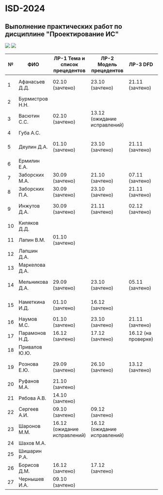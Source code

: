 # ISD-2024
## Выполнение практических работ по дисциплине "Проектирование ИС"

<img src="https://img.shields.io/github/commit-activity/m/unn-iasr/ISD-2024?color=lime&style=for-the-badge">
<img src="https://img.shields.io/github/last-commit/unn-iasr/ISD-2024?color=darkgreen&style=for-the-badge">

|№ |  ФИО | ЛР-1 Тема и список прецедентов | ЛР-2 Модель прецедентов | ЛР-3 DFD | ЛР-4 Модель процессов | ЛР-5 Модели данных | ЛР-6 Техническое задание | Тема КР | Утверждена | Имя файла | 1 версия | Текущая версия | Статус | Оценка | 
| -- | ------ |  ----- |  ----- |  ----- |  ----- |  ----- |  ----- |  ----- |  ----- |  ----- |  ----- |  ----- |  ----- |  ----- | 
| 1 | Афанасьев Д.Д. | 02.10 (зачтено)  | 23.10 (зачтено)  | 21.11 (зачтено)  | 02.12 (зачтено)  | 09.12 (зачтено)  | 16.12 (зачтено)  | Техническое обеспечение мероприятий | 23.09 | КР-АфанасьевДД.pdf |  | 16.12 | на проверке | 0 | 
| 2 | Бурмистров Н.Н. |      |      |      |      |      |      |  |  | КР-БурмистровНН.pdf |  |  | Нет инф. | 0 | 
| 3 | Васютин С.С. | 02.10 (зачтено)  | 13.12 (ожидание исправлений)  |      |      |      |      | Разговорный клуб | 30.09 | КР-ВасютинСС.pdf |  |  | тема утверждена | 0 | 
| 4 | Губа А.С. |      |      |      |      |      |      |  |  | КР-ГубаАС.pdf |  |  | Нет инф. | 0 | 
| 5 | Деулин Д.А. | 01.10 (зачтено)  | 23.10 (зачтено)  | 21.11 (зачтено)  | 16.12 (зачтено)  | 17.12 (зачтено)  |      | Автоателье (кастомизация авто) | 23.09 | КР-ДеулинДА.pdf |  |  | тема утверждена | 0 | 
| 6 | Ермилин Е.А. |      |      |      |      |      |      |  |  | КР-ЕрмилинЕА.pdf |  |  | Нет инф. | 0 | 
| 7 | Заборских М.А. | 30.09 (зачтено)  | 21.10 (зачтено)  | 07.11 (зачтено)  | 02.12 (зачтено)  | 09.12 (зачтено)  | 16.12 (зачтено)  | Автовокзал | 23.09 | КР-ЗаборскихМА.pdf |  | 17.12 | на проверке | 0 | 
| 8 | Заборских П.А. | 30.09 (зачтено)  | 23.10 (зачтено)  | 21.11 (зачтено)  | 02.12 (зачтено)  | 09.12 (зачтено)  | 16.12 (зачтено)  | Строительная фирма | 23.09 | КР-ЗаборскихПА.pdf |  | 17.12 | на проверке | 0 | 
| 9 | Инжутов Д.А. | 30.09 (зачтено)  | 21.11 (зачтено)  | 02.12 (зачтено)  | 16.12 (зачтено)  | 16.12 (зачтено)  | 17.12 (зачтено)  | Центр мониторинга соцсетей | 23.09 | КР-ИнжутовДА.pdf |  |  | тема утверждена | 0 | 
| 10 | Киляков Д.Д. |      |      |      |      |      |      |  |  | КР-КиляковДД.pdf |  |  | Нет инф. | 0 | 
| 11 | Лапин В.М. | 01.10 (зачтено)  |      |      |      |      |      | Лыжная база | 23.09 | КР-ЛапинВМ.pdf |  |  | тема утверждена | 0 | 
| 12 | Лапшин Д.А. |      |      |      |      |      |      |  |  | КР-ЛапшинДА.pdf |  |  | Нет инф. | 0 | 
| 13 | Маркелова Д.А. |      |      |      |      |      |      |  |  | КР-МаркеловаДА.pdf |  |  | Нет инф. | 0 | 
| 14 | Мельникова Д.А. | 29.09 (зачтено)  | 23.10 (зачтено)  | 05.11 (зачтено)  | 09.12 (зачтено)  |      |      | Установка пластиковых окон | 23.09 | КР-МельниковаДА.pdf |  |  | тема утверждена | 0 | 
| 15 | Наметкина И.Д. | 01.10 (зачтено)  | 16.12 (зачтено)  |      |      |      |      | Клуб настольных игр | 23.09 | КР-НаметкинаИД.pdf |  |  | тема утверждена | 0 | 
| 16 | Наумов М.С. | 01.10 (зачтено)  | 23.10 (зачтено)  | 21.11 (зачтено)  | 13.12 (зачтено)  | 13.12 (зачтено)  |      | Кинотеатр | 23.09 | КР-НаумовМС.pdf |  |  | тема утверждена | 0 | 
| 17 | Парамонов Н.Д. | 16.12 (зачтено)  | 17.12 (зачтено)  | 16.12 (на проверке)  | 17.12 (на проверке)  | 16.12 (на проверке)  | 16.12 (на проверке)  | Пекарня | 13.12 | КР-ПарамоновНД.pdf |  |  | тема утверждена | 0 | 
| 18 | Привалов Ю.Ю. |      |      |      |      |      |      |  |  | КР-ПриваловЮЮ.pdf |  |  | Нет инф. | 0 | 
| 19 | Рознова Е.Ю. | 29.09 (зачтено)  | 26.10 (зачтено)  | 13.12 (зачтено)  | 16.12 (ожидание исправлений)  |      |      | Фотосалон | 23.09 | КР-РозноваЕЮ.pdf |  |  | тема утверждена | 0 | 
| 20 | Руфанов М.А. | 21.10 (зачтено)  |      |      |      |      |      | Свадебный фотограф | 01.10 | КР-РуфановМА.pdf |  |  | тема утверждена | 0 | 
| 21 | Рябова А.В. | 14.10 (зачтено)  |      |      |      |      |      | Клиника травматологии | 11.10 | КР-РябоваАВ.pdf |  |  | тема утверждена | 0 | 
| 22 | Сергеев А.И. | 09.10 (зачтено)  | 09.12 (зачтено)  |      |      |      |      | Библиотека | 06.10 | КР-СергеевАИ.pdf |  |  | тема утверждена | 0 | 
| 23 | Шаронов М.М. | 16.12 (ожидание исправлений)  | 16.12 (ожидание исправлений)  |      |      |      |      | Аренда автомобилей | 13.12 | КР-ШароновММ.pdf |  |  | тема утверждена | 0 | 
| 24 | Шахов М.А. |      |      |      |      |      |      |  |  | КР-ШаховМА.pdf |  |  | Нет инф. | 0 | 
| 25 | Шишарин Р.А. |      |      |      |      |      |      |  |  | КР-ШишаринРА.pdf |  |  | Нет инф. | 0 | 
| 26 | Борисов Д.М. | 16.12 (зачтено)  | 17.12 (зачтено)  |      |      |      |      | HR агентство | 13.12 | КР-БорисовДМ.pdf |  |  | тема утверждена | 0 | 
| 27 | Чернышев И.А. | 09.10 (зачтено)  |      |      |      |      |      | Аптека | 06.10 | КР-ЧернышевИА.pdf |  |  | тема утверждена | 0 | 
